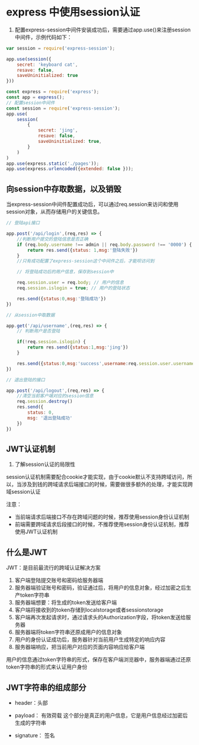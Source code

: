 # express 中使用session认证
1. 配置express-session中间件安装成功后，需要通过app.use()来注册session中间件，示例代码如下：

```js
var session = require('express-session');

app.use(session({
    secret: 'keyboard cat',
    resave: false,
    saveUninitialized: true
}))
```

```js
const express = require('express');
const app = express();
// 配置session中间件
const session = require('express-session');
app.use(
    session(
        {
            secret: 'jing',
            resave: false,
            saveUninitialized: true,
        }
    )
)
app.use(express.static('./pages'));
app.use(express.urlencoded({extended: false }));
```

## 向session中存取数据，以及销毁
当express-session中间件配置成功后，可以通过req.session来访问和使用session对象，从而存储用户的关键信息。


```js
// 登陆api接口

app.post('/api/login',(req,res) => {
    //判断用户提交的登陆信息是否正确
    if (req.body.username !== admin || req.body.password !== '0000') {
        return res.send({status: 1,msg:'登陆失败'})
    }
    //只有成功配置了express-session这个中间件之后，才能呗访问到

    // 将登陆成功后的用户信息，保存到session中

    req.session.user = req.body; // 用户的信息
    req.session.islogin = true; // 用户的登陆状态

    res.send({status:0,msg:'登陆成功'})
})

// 从session中取数据

app.get('/api/username',(req,res) => {
    // 判断用户是否登陆

    if(!req.session.islogin) {
        return res.send({status:1,msg:'jing'})
    }

    res.send({status:0,msg:'success',username:req.session.user.username})
})

// 退出登陆的接口

app.post('/api/logout',(req,res) => {
    //清空当前客户端对应的session信息
    req.session.destroy()
    res.send({
        status: 0,
        msg: '退出登陆成功'
    })
})
```

## JWT认证机制
1. 了解session认证的局限性

session认证机制需要配合cookie才能实现，由于cookie默认不支持跨域访问，所以，当涉及到钱的跨域请求后端接口的时候，需要做很多额外的处理，才能实现跨域session认证

注意：
- 当前端请求后端接口不存在跨域问题的时候，推荐使用session身份认证机制
- 前端需要跨域请求后段接口的时候，不推荐使用session身份认证机制，推荐使用JWT认证机制

## 什么是JWT
JWT：是目前最流行的跨域认证解决方案

1. 客户端登陆提交账号和密码给服务器端
2. 服务器端验证账号和密码，验证通过后，将用户的信息对象，经过加密之后生产token字符串
3. 服务器端想要：将生成的token发送给客户端
4. 客户端将接收到的token存储到localstorage或者sessionstorage
5. 客户端再次发起请求时，通过请求头的Authorization字段，将token发送给服务器
6. 服务器端将token字符串还原成用户的信息对象
7. 用户的身份认证成功后，服务器针对当前用户生成特定的响应内容
8. 服务器端响应，把当前用户对应的页面内容响应给客户端

用户的信息通过token字符串的形式，保存在客户端浏览器中，服务器端通过还原token字符串的形式来认证用户身份

## JWT字符串的组成部分

- header：头部

- payload： 有效荷载
这个部分是真正的用户信息，它是用户信息经过加密后生成的字符串

- signature： 签名